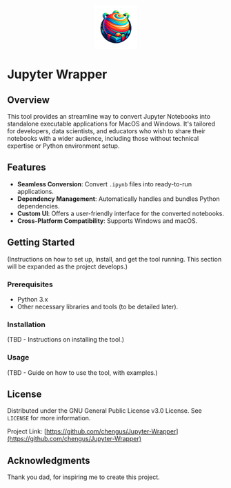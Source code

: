 <div align="center">
  <picture>
    <img alt="logo" height="100px" src="img/Jupyter Wrapper Logo V1.png">
  </picture>
</div>

# Jupyter Wrapper

## Overview
This tool provides an streamline way to convert Jupyter Notebooks into standalone executable applications for MacOS and Windows. It's tailored for developers, data scientists, and educators who wish to share their notebooks with a wider audience, including those without technical expertise or Python environment setup.

## Features
- **Seamless Conversion**: Convert `.ipynb` files into ready-to-run applications.
- **Dependency Management**: Automatically handles and bundles Python dependencies.
- **Custom UI**: Offers a user-friendly interface for the converted notebooks.
- **Cross-Platform Compatibility**: Supports Windows and macOS.

## Getting Started
(Instructions on how to set up, install, and get the tool running. This section will be expanded as the project develops.)

### Prerequisites
- Python 3.x
- Other necessary libraries and tools (to be detailed later).

### Installation
(TBD - Instructions on installing the tool.)

### Usage
(TBD - Guide on how to use the tool, with examples.)

## License
Distributed under the GNU General Public License v3.0 License. See `LICENSE` for more information.

Project Link: [https://github.com/chengus/Jupyter-Wrapper](https://github.com/chengus/Jupyter-Wrapper)

## Acknowledgments
Thank you dad, for inspiring me to create this project.
